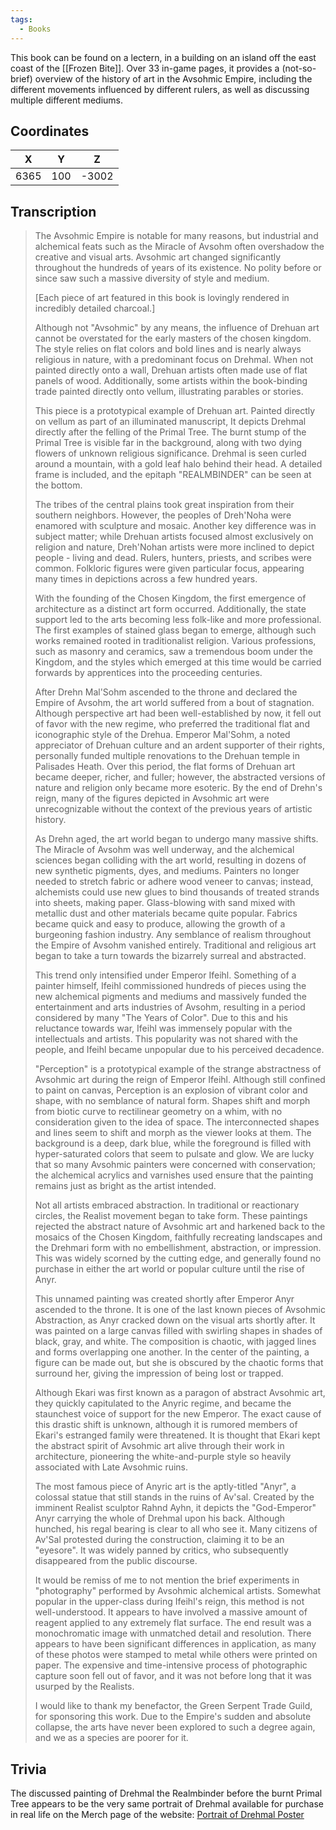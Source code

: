 ```yaml
---
tags:
  - Books
---
```


This book can be found on a lectern, in a building on an island off the east coast of the [[Frozen Bite]]. Over 33 in-game pages, it provides a (not-so-brief) overview of the history of art in the Avsohmic Empire, including the different movements influenced by different rulers, as well as discussing multiple different mediums.

## Coordinates
| **X** | **Y** | **Z** |
| :---: | :---: | :---: |
| 6365  |  100  | -3002 |

## Transcription
> The Avsohmic Empire is notable for many reasons, but industrial and alchemical feats such as the Miracle of Avsohm often overshadow the creative and visual arts. Avsohmic art changed significantly throughout the hundreds of years of its existence.
> No polity before or since saw such a massive diversity of style and medium.
>
> [Each piece of art featured in this book is lovingly rendered in incredibly detailed charcoal.]
>
> Although not "Avsohmic" by any means, the influence of Drehuan art cannot be overstated for the early masters of the chosen kingdom. The style relies on flat colors and bold lines and is nearly always religious in nature, with a predominant focus on Drehmal. When not painted directly onto a wall, Drehuan artists often made use of flat panels of wood. Additionally, some artists within the book-binding trade painted directly onto vellum, illustrating parables or stories.
>
> This piece is a prototypical example of Drehuan art. Painted directly on vellum as part of an illuminated manuscript, It depicts Drehmal directly after the felling of the Primal Tree. The burnt stump of the Primal Tree is visible far in the background, along with two dying flowers of unknown religious significance. Drehmal is seen curled around a mountain, with a gold leaf halo behind their head. A detailed frame is included, and the epitaph "REALMBINDER" can be seen at the bottom.
>
> The tribes of the central plains took great inspiration from their southern neighbors. However, the peoples of Dreh'Noha were enamored with sculpture and mosaic. Another key difference was in subject matter; while Drehuan artists focused almost exclusively on religion and nature, Dreh'Nohan artists were more inclined to depict people - living and dead. Rulers, hunters, priests, and scribes were common. Folkloric figures were given particular focus, appearing many times in depictions across a few hundred years.
>
> With the founding of the Chosen Kingdom, the first emergence of architecture as a distinct art form occurred. Additionally, the state support led to the arts becoming less folk-like and more professional. The first examples of stained glass began to emerge, although such works remained rooted in traditionalist religion. Various professions, such as masonry and ceramics, saw a tremendous boom under the Kingdom, and the styles which emerged at this time would be carried forwards by apprentices into the proceeding centuries.
>
> After Drehn Mal'Sohm ascended to the throne and declared the Empire of Avsohm, the art world suffered from a bout of stagnation. Although perspective art had been well-established by now, it fell out of favor with the new regime, who preferred the traditional flat and iconographic style of the Drehua. Emperor Mal'Sohm, a noted appreciator of Drehuan culture and an ardent supporter of their rights, personally funded multiple renovations to the Drehuan temple in Palisades Heath. Over this period, the flat forms of Drehuan art became deeper, richer, and fuller; however, the abstracted versions of nature and religion only became more esoteric. By the end of Drehn's reign, many of the figures depicted in Avsohmic art were unrecognizable without the context of the previous years of artistic history.
>
> As Drehn aged, the art world began to undergo many massive shifts. The Miracle of Avsohm was well underway, and the alchemical sciences began colliding with the art world, resulting in dozens of new synthetic pigments, dyes, and mediums. Painters no longer needed to stretch fabric or adhere wood veneer to canvas; instead, alchemists could use new glues to bind thousands of treated strands into sheets, making paper. Glass-blowing with sand mixed with metallic dust and other materials became quite popular. Fabrics became quick and easy to produce, allowing the growth of a burgeoning fashion industry. Any semblance of realism throughout the Empire of Avsohm vanished entirely. Traditional and religious art began to take a turn towards the bizarrely surreal and abstracted.
>
> This trend only intensified under Emperor Ifeihl. Something of a painter himself, Ifeihl commissioned hundreds of pieces using the new alchemical pigments and mediums and massively funded the entertainment and arts industries of Avsohm, resulting in a period considered by many "The Years of Color". Due to this and his reluctance towards war, Ifeihl was immensely popular with the intellectuals and artists. This popularity was not shared with the people, and Ifeihl became unpopular due to his perceived decadence.
>
> "Perception" is a prototypical example of the strange abstractness of Avsohmic art during the reign of Emperor Ifeihl. Although still confined to paint on canvas, Perception is an explosion of vibrant color and shape, with no semblance of natural form. Shapes shift and morph from biotic curve to rectilinear geometry on a whim, with no consideration given to the idea of space. The interconnected shapes and lines seem to shift and morph as the viewer looks at them. The background is a deep, dark blue, while the foreground is filled with hyper-saturated colors that seem to pulsate and glow. We are lucky that so many Avsohmic painters were concerned with conservation; the alchemical acrylics and varnishes used ensure that the painting remains just as bright as the artist intended.
>
> Not all artists embraced abstraction. In traditional or reactionary circles, the Realist movement began to take form. These paintings rejected the abstract nature of Avsohmic art and harkened back to the mosaics of the Chosen Kingdom, faithfully recreating landscapes and the Drehmari form with no embellishment, abstraction, or impression. This was widely scorned by the cutting edge, and generally found no purchase in either the art world or popular culture until the rise of Anyr.
>
> This unnamed painting was created shortly after Emperor Anyr ascended to the throne. It is one of the last known pieces of Avsohmic Abstraction, as Anyr cracked down on the visual arts shortly after. It was painted on a large canvas filled with swirling shapes in shades of black, gray, and white. The composition is chaotic, with jagged lines and forms overlapping one another. In the center of the painting, a figure can be made out, but she is obscured by the chaotic forms that surround her, giving the impression of being lost or trapped.
>
> Although Ekari was first known as a paragon of abstract Avsohmic art, they quickly capitulated to the Anyric regime, and became the staunchest voice of support for the new Emperor. The exact cause of this drastic shift is unknown, although it is rumored members of Ekari's estranged family were threatened. It is thought that Ekari kept the abstract spirit of Avsohmic art alive through their work in architecture, pioneering the white-and-purple style so heavily associated with Late Avsohmic ruins.
>
> The most famous piece of Anyric art is the aptly-titled "Anyr", a colossal statue that still stands in the ruins of Av'sal. Created by the imminent Realist sculptor Rahnd Ayhn, it depicts the "God-Emperor" Anyr carrying the whole of Drehmal upon his back. Although hunched, his regal bearing is clear to all who see it. Many citizens of Av'Sal protested during the construction, claiming it to be an "eyesore". It was widely panned by critics, who subsequently disappeared from the public discourse.
>
> It would be remiss of me to not mention the brief experiments in "photography" performed by Avsohmic alchemical artists. Somewhat popular in the upper-class during Ifeihl's reign, this method is not well-understood. It appears to have involved a massive amount of reagent applied to any extremely flat surface. The end result was a monochromatic image with unmatched detail and resolution. There appears to have been significant differences in application, as many of these photos were stamped to metal while others were printed on paper. The expensive and time-intensive process of photographic capture soon fell out of favor, and it was not before long that it was usurped by the Realists.
>
> I would like to thank my benefactor, the Green Serpent Trade Guild, for sponsoring this work. Due to the Empire's sudden and absolute collapse, the arts have never been explored to such a degree again, and we as a species are poorer for it.

## Trivia
The discussed painting of Drehmal the Realmbinder before the burnt Primal Tree appears to be the very same portrait of Drehmal available for purchase in real life on the Merch page of the website: [Portrait of Drehmal Poster](https://www.drehmal.net/product-page/portrait-of-drehmal)
